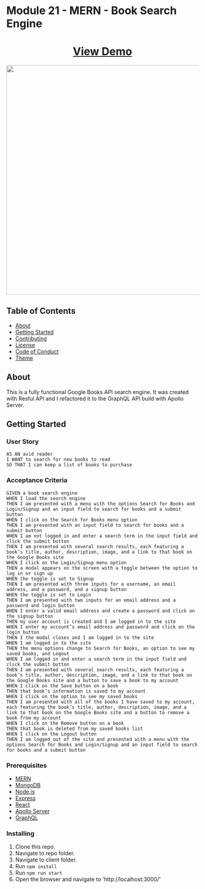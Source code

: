 # Module 21 - MERN - Book Search Engine

<h1 align="center">
    <a href="https://somdobomk-module21-challenge.netlify.app/" target="_blank">
    View Demo
    </a>
</h1>
<div align="center">
    <img src="./src/images/screenshot.jpg" width="600px">
</div>

## Table of Contents

- [About](#about)
- [Getting Started](#getting_started)
- [Contributing](./CONTRIBUTING.md)
- [License](./LICENSE)
- [Code of Conduct](./CODE_OF_CONDUCT.md)
- [Theme](#theme)

## About <a name = "about"></a>

This is a fully functional Google Books API search engine. It was created with Resful API and I refactored it to the GraphQL API build with Apollo Server.

## Getting Started <a name = "getting_started"></a>

### User Story
```
AS AN avid reader
I WANT to search for new books to read
SO THAT I can keep a list of books to purchase

```

### Acceptance Criteria

```
GIVEN a book search engine
WHEN I load the search engine
THEN I am presented with a menu with the options Search for Books and Login/Signup and an input field to search for books and a submit button
WHEN I click on the Search for Books menu option
THEN I am presented with an input field to search for books and a submit button
WHEN I am not logged in and enter a search term in the input field and click the submit button
THEN I am presented with several search results, each featuring a book’s title, author, description, image, and a link to that book on the Google Books site
WHEN I click on the Login/Signup menu option
THEN a modal appears on the screen with a toggle between the option to log in or sign up
WHEN the toggle is set to Signup
THEN I am presented with three inputs for a username, an email address, and a password, and a signup button
WHEN the toggle is set to Login
THEN I am presented with two inputs for an email address and a password and login button
WHEN I enter a valid email address and create a password and click on the signup button
THEN my user account is created and I am logged in to the site
WHEN I enter my account’s email address and password and click on the login button
THEN I the modal closes and I am logged in to the site
WHEN I am logged in to the site
THEN the menu options change to Search for Books, an option to see my saved books, and Logout
WHEN I am logged in and enter a search term in the input field and click the submit button
THEN I am presented with several search results, each featuring a book’s title, author, description, image, and a link to that book on the Google Books site and a button to save a book to my account
WHEN I click on the Save button on a book
THEN that book’s information is saved to my account
WHEN I click on the option to see my saved books
THEN I am presented with all of the books I have saved to my account, each featuring the book’s title, author, description, image, and a link to that book on the Google Books site and a button to remove a book from my account
WHEN I click on the Remove button on a book
THEN that book is deleted from my saved books list
WHEN I click on the Logout button
THEN I am logged out of the site and presented with a menu with the options Search for Books and Login/Signup and an input field to search for books and a submit button
```

### Prerequisites
- [MERN](https://www.mongodb.com/mern-stack)
- [MongoDB](https://www.mongodb.com/)
- [Node.js](https://nodejs.org/en/)
- [Express](https://expressjs.com/)
- [React](https://reactjs.com/)
- [Apollo Server](https://www.apollographql.com/docs/apollo-server/)
- [GraphQL](https://graphql.org/)

### Installing

1. Clone this repo.
2. Navigate to repo folder.
3. Navigate to client folder.
4. Run `npm install`
5. Run `npm run start`
6. Open the browser and navigate to 'http://localhost:3000/'